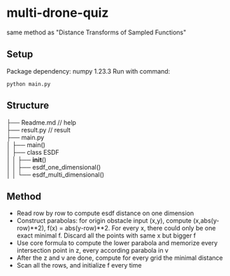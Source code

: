 # multi-drone-quiz
same method as "Distance Transforms of Sampled Functions"

## Setup
Package dependency: numpy 1.23.3
Run with command:
```
python main.py
```

## Structure
├── Readme.md                   // help  
├── result.py                   // result  
├── main.py  
│   ├── main()  
│   ├── class ESDF  
│   │   ├── __init__()  
│   │   ├── esdf_one_dimensional()  
│   │   └── esdf_multi_dimensional()  

## Method
* Read row by row to compute esdf distance on one dimension
* Construct parabolas: for origin obstacle input (x,y), compute (x,abs(y-row)**2), f(x) = abs(y-row)**2. For every x, there could only be one exact minimal f. Discard all the points with same x but bigger f
* Use core formula to compute the lower parabola and memorize every intersection point in z, every according parabola in v
* After the z and v are done, compute for every grid the minimal distance
* Scan all the rows, and initialize f every time

